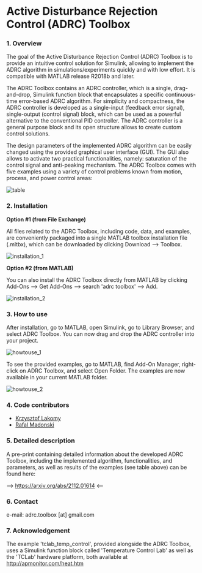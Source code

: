 # Active Disturbance Rejection Control (ADRC) Toolbox

### 1. Overview

The goal of the Active Disturbance Rejection Control (ADRC) Toolbox is to provide an intuitive control solution for Simulink, allowing to implement the ADRC algorithm in simulations/experiments quickly and with low effort. It is compatible with MATLAB release R2018b and later.

The ADRC Toolbox contains an ADRC controller, which is a single, drag-and-drop, Simulink function block that encapsulates a specific continuous-time error-based ADRC algorithm. For simplicity and compactness, the ADRC controller is developed as a single-input (feedback error signal), single-output (control signal) block, which can be used as a powerful alternative to the conventional PID controller. The ADRC controller is a general purpose block and its open structure allows to create custom control solutions.

The design parameters of the implemented ADRC algorithm can be easily changed using the provided graphical user interface (GUI). The GUI also allows to activate two practical functionalities, namely: saturation of the control signal and anti-peaking mechanism.
The ADRC Toolbox comes with five examples using a variety of control problems known from motion, process, and power control areas:

![table](https://user-images.githubusercontent.com/46024194/147858191-7c614d88-6c3d-450a-ba38-10ba71501f84.jpeg)

### 2. Installation

**Option #1 (from File Exchange)**

All files related to the ADRC Toolbox, including code, data, and examples, are conveniently packaged into a single MATLAB toolbox installation file (.mltbx), which can be downloaded by clicking Download --> Toolbox.

![installation_1](https://user-images.githubusercontent.com/46024194/147858256-688745ca-eb8f-4b90-a310-8831f8029864.png)


**Option #2 (from MATLAB)**

You can also install the ADRC Toolbox directly from MATLAB by clicking Add-Ons --> Get Add-Ons --> search 'adrc toolbox' --> Add. 

![installation_2](https://user-images.githubusercontent.com/46024194/147858259-21fda10f-b6ef-4be4-be73-47b3e71bdbbc.png)

### 3. How to use

After installation, go to MATLAB, open Simulink, go to Library Browser, and select ADRC Toolbox. You can now drag and drop the ADRC controller into your project.

![howtouse_1](https://user-images.githubusercontent.com/46024194/147858285-6104efc6-ab75-4a11-8904-03f21433cd90.png)

To see the provided examples, go to MATLAB, find Add-On Manager, right-click on ADRC Toolbox, and select Open Folder. The examples are now available in your current MATLAB folder.

![howtouse_2](https://user-images.githubusercontent.com/46024194/147858286-8e3b5187-1c01-4337-bbe0-7b0a81cec901.png)

### 4. Code contributors
- [Krzysztof Lakomy](https://scholar.google.com/citations?user=c9JRJywAAAAJ&hl=pl)
- [Rafal Madonski](https://scholar.google.com/citations?user=5a1r0JUAAAAJ&hl=pl)

### 5. Detailed description

A pre-print containing detailed information about the developed ADRC Toolbox, including the implemented algorithm, functionalities, and parameters, as well as results of the examples (see table above) can be found here:

-->   https://arxiv.org/abs/2112.01614   <--

### 6. Contact
e-mail: adrc.toolbox [at] gmail.com

### 7. Acknowledgement
The example 'tclab_temp_control', provided alongside the ADRC Toolbox, uses a Simulink function block called 'Temperature Control Lab' as well as the 'TCLab' hardware platform, both available at http://apmonitor.com/heat.htm


